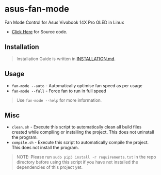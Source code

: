 # asus-fan-mode
Fan Mode Control for Asus Vivobook 14X Pro OLED in Linux

* [Click Here](src/main.py) for Source code.
## Installation
> Installation Guide is written in [INSTALLATION.md](INSTALLATION.md).
## Usage
* `fan-mode --auto` - Automatically optimise fan speed as per usage
* `fan-mode --full` - Force fan to run in full speed
> Use `fan-mode --help` for more information.
## Misc
* `clean.sh` - Execute this script to automatically clean all build files created while compiling or installing the project. This does not uninstall the program.
* `compile.sh` - Execute this script to automatically compile the project. This does not install the program.
> NOTE: Please run `sudo pip3 install -r requirements.txt` in the repo directory before using this script if you have not installed the dependencies of this project yet.
